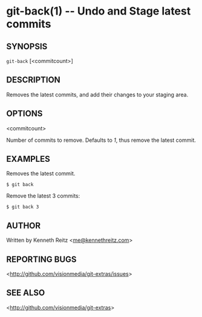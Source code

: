 git-back(1) -- Undo and Stage latest commits
============================================

## SYNOPSIS

`git-back` [&lt;commitcount&gt;]

## DESCRIPTION

  Removes the latest commits, and add their changes to your staging area.

## OPTIONS

  &lt;commitcount&gt;

  Number of commits to remove. Defaults to *1*, thus remove the latest commit.

## EXAMPLES

  Removes the latest commit.

    $ git back

  Remove the latest 3 commits:

    $ git back 3

## AUTHOR

Written by Kenneth Reitz &lt;<me@kennethreitz.com>&gt;

## REPORTING BUGS

&lt;<http://github.com/visionmedia/git-extras/issues>&gt;

## SEE ALSO

&lt;<http://github.com/visionmedia/git-extras>&gt;
